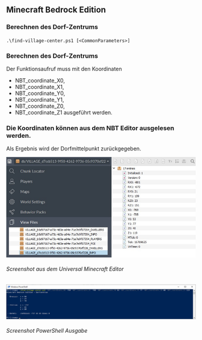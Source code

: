 ## Minecraft Bedrock Edition
### Berechnen des Dorf-Zentrums

`.\find-village-center.ps1 [<CommonParameters>]`

### Berechnen des Dorf-Zentrums
Der Funktionsaufruf muss mit den Koordinaten 
- NBT_coordinate_X0,
- NBT_coordinate_X1,
- NBT_coordinate_Y0,
- NBT_coordinate_Y1,
- NBT_coordinate_Z0,
- NBT_coordinate_Z1 ausgeführt werden.

### Die Koordinaten können aus dem NBT Editor ausgelesen werden.
Als Ergebnis wird der Dorfmittelpunkt zurückgegeben.

![Screenshot Universal Minecraft Editor](https://github.com/dr-woitschek/spielkiste/blob/master/minecraft/find-village-center/find-village-center_NBT-Informationen.jpg)
###### Screenshot aus dem Universal Minecraft Editor

![Screenshot PowerShell Ausgabe](https://github.com/dr-woitschek/spielkiste/blob/master/minecraft/find-village-center/find-village-center_PowerShell-Output.jpg)
###### Screenshot PowerShell Ausgabe
